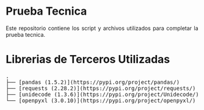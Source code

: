 # Prueba Tecnica
<p align="justify">
Este repositorio contiene los script y archivos utilizados para completar la prueba tecnica. 
</p>

# Librerias de Terceros Utilizadas
<pre>
.
├── [pandas (1.5.2)](https://pypi.org/project/pandas/)
├── [requests (2.28.2)](https://pypi.org/project/requests/)
├── [unidecode (1.3.6)](https://pypi.org/project/Unidecode/)
└── [openpyxl (3.0.10)](https://pypi.org/project/openpyxl/)
</pre>

